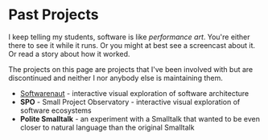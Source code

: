 

# Past Projects

I keep telling my students, software is like *performance art*. 
You're either there to see it while it runs. 
Or you might at best see a screencast about it.
Or read a story about how it worked. 

The projects on this page are projects that I've been involved with but are discontinued and neither I nor anybody else is maintaining them. 

- [Softwarenaut](softwarenaut.md) - interactive visual exploration of software architecture
- **SPO** - Small Project Observatory - interactive visual exploration of software ecosystems 
- **Polite Smalltalk** - an experiment with a Smalltalk that wanted to be even closer to natural language than the original Smalltalk


